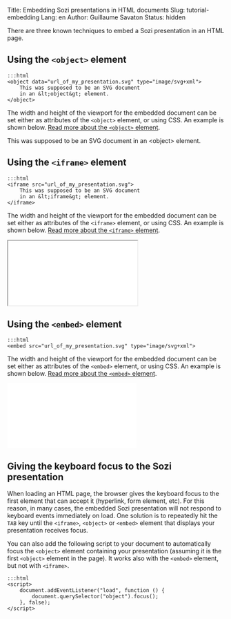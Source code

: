 Title: Embedding Sozi presentations in HTML documents
Slug: tutorial-embedding
Lang: en
Author: Guillaume Savaton
Status: hidden

There are three known techniques to embed a Sozi presentation in an HTML page.

Using the ``<object>`` element
------------------------------

    :::html
    <object data="url_of_my_presentation.svg" type="image/svg+xml">
        This was supposed to be an SVG document
        in an &lt;object&gt; element.
    </object>

The width and height of the viewport for the embedded document can be set either as attributes
of the ``<object>`` element, or using CSS.
An example is shown below.
[Read more about the ``<object>`` element](https://developer.mozilla.org/en-US/docs/Web/HTML/Element/object).

<object class="sozi" data="../static/images/this-is-not-a-slideshow.fast.svg" type="image/svg+xml">
    This was supposed to be an SVG document in an &lt;object&gt; element.
</object>

Using the ``<iframe>`` element
------------------------------

    :::html
    <iframe src="url_of_my_presentation.svg">
        This was supposed to be an SVG document
        in an &lt;iframe&gt; element.
    </iframe>

The width and height of the viewport for the embedded document can be set either as attributes
of the ``<iframe>`` element, or using CSS.
An example is shown below.
[Read more about the ``<iframe>`` element](https://developer.mozilla.org/en-US/docs/Web/HTML/Element/iframe).

<iframe class="sozi" src="|filename|/images/this-is-not-a-slideshow.fast.svg">
    This was supposed to be an SVG document in an &lt;object&gt; element.
</iframe>

Using the ``<embed>`` element
-----------------------------

    :::html
    <embed src="url_of_my_presentation.svg" type="image/svg+xml">
    
The width and height of the viewport for the embedded document can be set either as attributes
of the ``<embed>`` element, or using CSS.
An example is shown below.
[Read more about the ``<embed>`` element](https://developer.mozilla.org/en-US/docs/Web/HTML/Element/embed).

<embed class="sozi" src="|filename|/images/this-is-not-a-slideshow.fast.svg" type="image/svg+xml">

Giving the keyboard focus to the Sozi presentation
--------------------------------------------------

When loading an HTML page, the browser gives the keyboard focus to the first element
that can accept it (hyperlink, form element, etc).
For this reason, in many cases, the embedded Sozi presentation will not respond to keyboard events
immediately on load.
One solution is to repeatedly hit the ``TAB`` key
until the ``<iframe>``, ``<object>`` or ``<embed>`` element that displays your presentation
receives focus.

You can also add the following script to your document to automatically focus the
``<object>`` element containing your presentation (assuming it is the first ``<object>``
element in the page).
It works also with the ``<embed>`` element, but not with ``<iframe>``.

    :::html
    <script>
        document.addEventListener("load", function () {
            document.querySelector("object").focus();
        }, false);
    </script>
